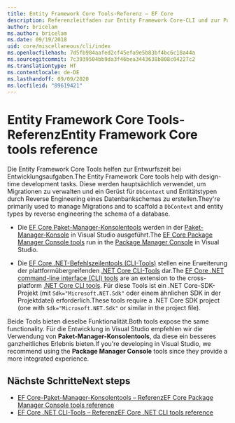 ```yaml
---
title: Entity Framework Core Tools-Referenz – EF Core
description: Referenzleitfaden zur Entity Framework Core-CLI und zur Paket-Manager-Konsole in Visual Studio
author: bricelam
ms.author: bricelam
ms.date: 09/19/2018
uid: core/miscellaneous/cli/index
ms.openlocfilehash: 7d5fb984aafed2cf45efa9e5b83bf4bc6c18a44a
ms.sourcegitcommit: 7c3939504bb9da3f46bea3443638b808c04227c2
ms.translationtype: HT
ms.contentlocale: de-DE
ms.lasthandoff: 09/09/2020
ms.locfileid: "89619421"
---
```

# <a name="entity-framework-core-tools-reference"></a><span data-ttu-id="bb75c-103">Entity Framework Core Tools-Referenz</span><span class="sxs-lookup"><span data-stu-id="bb75c-103">Entity Framework Core tools reference</span></span>

<span data-ttu-id="bb75c-104">Die Entity Framework Core Tools helfen zur Entwurfszeit bei Entwicklungsaufgaben.</span><span class="sxs-lookup"><span data-stu-id="bb75c-104">The Entity Framework Core tools help with design-time development tasks.</span></span> <span data-ttu-id="bb75c-105">Diese werden hauptsächlich verwendet, um Migrationen zu verwalten und ein Gerüst für `DbContext` und Entitätstypen durch Reverse Engineering eines Datenbankschemas zu erstellen.</span><span class="sxs-lookup"><span data-stu-id="bb75c-105">They're primarily used to manage Migrations and to scaffold a `DbContext` and entity types by reverse engineering the schema of a database.</span></span>

* <span data-ttu-id="bb75c-106">Die [EF Core Paket-Manager-Konsolentools](xref:core/miscellaneous/cli/powershell) werden in der [Paket-Manager-Konsole](/nuget/tools/package-manager-console) in Visual Studio ausgeführt.</span><span class="sxs-lookup"><span data-stu-id="bb75c-106">The [EF Core Package Manager Console tools](xref:core/miscellaneous/cli/powershell) run in the [Package Manager Console](/nuget/tools/package-manager-console) in Visual Studio.</span></span>

* <span data-ttu-id="bb75c-107">Die [EF Core .NET-Befehlszeilentools (CLI-Tools)](xref:core/miscellaneous/cli/dotnet) stellen eine Erweiterung der plattformübergreifenden [.NET Core CLI-Tools](/dotnet/core/tools/) dar.</span><span class="sxs-lookup"><span data-stu-id="bb75c-107">The [EF Core .NET command-line interface (CLI) tools](xref:core/miscellaneous/cli/dotnet) are an extension to the cross-platform [.NET Core CLI tools](/dotnet/core/tools/).</span></span> <span data-ttu-id="bb75c-108">Für diese Tools ist ein .NET Core-SDK-Projekt (mit `Sdk="Microsoft.NET.Sdk"` oder einem ähnlichen SDK in der Projektdatei) erforderlich.</span><span class="sxs-lookup"><span data-stu-id="bb75c-108">These tools require a .NET Core SDK project (one with `Sdk="Microsoft.NET.Sdk"` or similar in the project file).</span></span>

<span data-ttu-id="bb75c-109">Beide Tools bieten dieselbe Funktionalität.</span><span class="sxs-lookup"><span data-stu-id="bb75c-109">Both tools expose the same functionality.</span></span> <span data-ttu-id="bb75c-110">Für die Entwicklung in Visual Studio empfehlen wir die Verwendung von **Paket-Manager-Konsolentools**, da diese ein besseres ganzheitliches Erlebnis bieten.</span><span class="sxs-lookup"><span data-stu-id="bb75c-110">If you're developing in Visual Studio, we recommend using the **Package Manager Console** tools since they provide a more integrated experience.</span></span>

## <a name="next-steps"></a><span data-ttu-id="bb75c-111">Nächste Schritte</span><span class="sxs-lookup"><span data-stu-id="bb75c-111">Next steps</span></span>

* [<span data-ttu-id="bb75c-112">EF Core-Paket-Manager-Konsolentools – Referenz</span><span class="sxs-lookup"><span data-stu-id="bb75c-112">EF Core Package Manager Console tools reference</span></span>](xref:core/miscellaneous/cli/powershell)
* [<span data-ttu-id="bb75c-113">EF Core .NET CLI-Tools – Referenz</span><span class="sxs-lookup"><span data-stu-id="bb75c-113">EF Core .NET CLI tools reference</span></span>](xref:core/miscellaneous/cli/dotnet)
